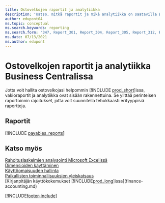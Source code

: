 ```yaml
---
title: Ostovelkojen raportit ja analytiikka
description: 'Katso, mitkä raportit ja mikä analytiikka on saatavilla Business Centralin vakioversiossa, jotta voit seurata ostovelkojasi.'
author: edupont04
ms.topic: conceptual
ms.search.keywords: reporting
ms.search.form: '347, Report_301, Report_304, Report_305, Report_312, Report_317, Report_319, Report_321, Report_322, Report_329'
ms.date: 07/13/2021
ms.author: edupont
---
```

# <a name="accounts-payable-reports-and-analytics-in-business-central"></a><a name="accounts-payable-reports-and-analytics-in-business-central"></a>Ostovelkojen raportit ja analytiikka Business Centralissa

Jotta voit hallita ostovelkojasi helpommin [!INCLUDE [prod_short](includes/prod_short.md)]issa, vakioraportit ja analytiikka ovat sisään rakennettuina. Se ylittää perinteisen raportoinnin rajoitukset, jotta voit suunnitella tehokkaasti erityyppisiä raportteja.  

## <a name="reports"></a><a name="reports"></a>Raportit
[!INCLUDE [payables_reports](includes/payables-reports-include.md)]


## <a name="see-also"></a><a name="see-also"></a>Katso myös

[Rahoituslaskelmien analysointi Microsoft Excelissä](finance-analyze-excel.md)  
[Dimensioiden käyttäminen](finance-dimensions.md)  
[Käyttöomaisuuden hallinta](fa-manage.md)  
[Paikallisten toiminnallisuuksien yleiskatsaus](about-localization.md)  
[Kirjanpitäjän käyttökokemukset [!INCLUDE[prod_long](includes/prod_long.md)]issa](finance-accounting.md)  


[!INCLUDE[footer-include](includes/footer-banner.md)]
